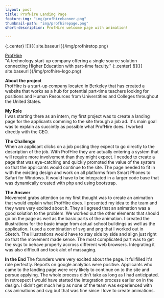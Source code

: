 ```yaml
---
layout: post
title: ProfHire Landing Page
feature-img: "img/profhirebanner.png"
thumbnail-path: "img/profhirepage.png"
short-description: ProfHire welcome page with animation!

---
```

{:.center}
![]({{ site.baseurl }}/img/profhiretop.png)

[ProfHire](https://www.profhire.com/applicant/)  
"A technology start-up company offering a single source solution connecting Higher Education with part-time faculty."
{:.center}
![]({{ site.baseurl }}/img/profhire-logo.png)

**About the project**  
ProfHire is a start-up company located in Berkeley that has created a website that works as a hub for potential part-time teachers looking for positions and Human Resources from Universtities and Colleges throughout the United States.
  
**My Role**  
I was  starting there as an intern, my first project was to create a landing page for the applicants comming to the site through a job ad. 
It's main goal was to explain as succintly as possible what ProfHire does. I worked directly with the CEO.
 
 **The Challenge**  
 When an applicant clicks on a job posting they expect to go directly to the description of the job. With ProfHire they are actually entering a system that will require more involvement than they might expect. I needed to create a page that was eye-catching and quickly promoted the value of the system so that the applicants would continue to the site.  The page needed to fit in with the existing design and work on all platforms from Smart Phones to Safari for Windows. It would have to be integrated in a larger code base that was dynamically created with php and using bootstrap.
 
**The Answer**  
Movement grabs attention so my first thought was to create an animation that would explain what ProfHire does.
I presented my idea to the team and they were very excited about it. They all agreed that an animation was a good solution to the problem. 
We worked out the other elements that should go on the page as well as the basic parts of the animation.
I created the illustrations for the basic image from actual school buildings as well as the application. I used a combination of svg and png that I worked out in Sketch.
The illustrations would have to stay side by side and align just right so that the movement made sense.
The most complicated part was to get the svgs to behave properly accross different web browsers. Integrating it was also difficult and took alot of massaging.
 
 **In the End**
 The founders were very excited about the page. It fullfilled it's role perfectly. Reports on google analytics were positive. Applicants who came to the landing page were very likely to continue on to the site and persue applying. The whole process didn't take as long as I had anticipated. In retrospect I would have started the integration process earlier on in the design. I didn't get much help as none of the team was experienced with css animations and svg but that was fine since I love to create animations.
